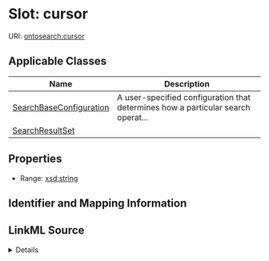 # Slot: cursor

URI: [ontosearch:cursor](https://w3id.org/oak/search-datamodel/cursor)



<!-- no inheritance hierarchy -->




## Applicable Classes

| Name | Description |
| --- | --- |
[SearchBaseConfiguration](SearchBaseConfiguration.md) | A user-specified configuration that determines how a particular search operat...
[SearchResultSet](SearchResultSet.md) | 






## Properties

* Range: [xsd:string](http://www.w3.org/2001/XMLSchema#string)







## Identifier and Mapping Information








## LinkML Source

<details>
```yaml
name: cursor
alias: cursor
domain_of:
- SearchBaseConfiguration
- SearchResultSet
range: string

```
</details>